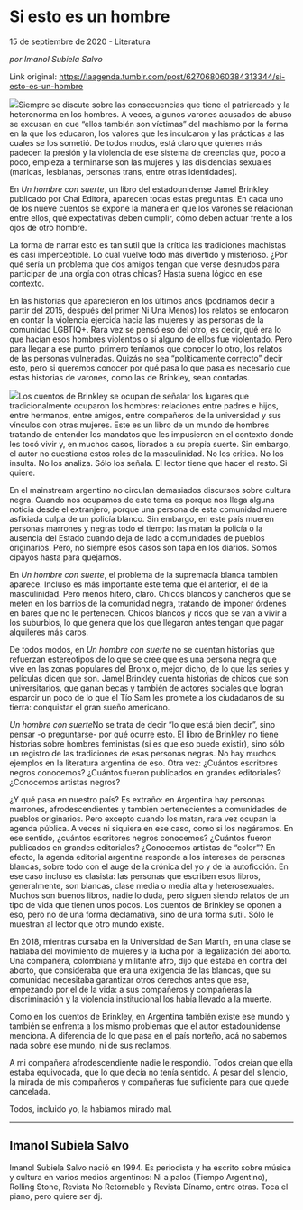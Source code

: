 # Si esto es un hombre



15 de septiembre de 2020 - Literatura

_por Imanol Subiela Salvo_

Link original: https://laagenda.tumblr.com/post/627068060384313344/si-esto-es-un-hombre

![](https://64.media.tumblr.com/87a0142c02bdebb0576f8d4fa6f0fb52/0295c098530f7ce0-4a/s500x750/4c474a9a28501f861468fc1f2c246ad45950fa95.jpg)Siempre se discute sobre las consecuencias que tiene el patriarcado y la heteronorma en los hombres. A veces, algunos varones acusados de abuso se excusan en que “ellos también son víctimas” del machismo por la forma en la que los educaron, los valores que les inculcaron y las prácticas a las cuales se los sometió. De todos modos, está claro que quienes más padecen la presión y la violencia de ese sistema de creencias que, poco a poco, empieza a terminarse son las mujeres y las disidencias sexuales (maricas, lesbianas, personas trans, entre otras identidades). 


En *Un hombre con suerte*, un libro del estadounidense Jamel Brinkley publicado por Chai Editora, aparecen todas estas preguntas. En cada uno de los nueve cuentos se expone la manera en que los varones se relacionan entre ellos, qué expectativas deben cumplir, cómo deben actuar frente a los ojos de otro hombre. 


La forma de narrar esto es tan sutil que la crítica las tradiciones machistas es casi imperceptible. Lo cual vuelve todo más divertido y misterioso. ¿Por qué sería un problema que dos amigos tengan que verse desnudos para participar de una orgía con otras chicas? Hasta suena lógico en ese contexto. 


En las historias que aparecieron en los últimos años (podríamos decir a partir del 2015, después del primer Ni Una Menos) los relatos se enfocaron en contar la violencia ejercida hacia las mujeres y las personas de la comunidad LGBTIQ+. Rara vez se pensó eso del otro, es decir, qué era lo que hacían esos hombres violentos o si alguno de ellos fue violentado. Pero para llegar a ese punto, primero teníamos que conocer lo otro, los relatos de las personas vulneradas. Quizás no sea “políticamente correcto” decir esto, pero si queremos conocer por qué pasa lo que pasa es necesario que estas historias de varones, como las de Brinkley, sean contadas. 


![](https://64.media.tumblr.com/ffa1a787a13034f1e1d7a33c4905218b/0295c098530f7ce0-37/s250x400/f2d11342fefb1c855f57165a265252b853aa246c.jpg)Los cuentos de Brinkley se ocupan de señalar los lugares que tradicionalmente ocuparon los hombres: relaciones entre padres e hijos, entre hermanos, entre amigos, entre compañeros de la universidad y sus vínculos con otras mujeres. Este es un libro de un mundo de hombres tratando de entender los mandatos que les impusieron en el contexto donde les tocó vivir y, en muchos casos, librados a su propia suerte. Sin embargo, el autor no cuestiona estos roles de la masculinidad. No los critica. No los insulta. No los analiza. Sólo los señala. El lector tiene que hacer el resto. Si quiere. 


En el mainstream argentino no circulan demasiados discursos sobre cultura negra. Cuando nos ocupamos de este tema es porque nos llega alguna noticia desde el extranjero, porque una persona de esta comunidad muere asfixiada culpa de un policía blanco. Sin embargo, en este país mueren personas marrones y negras todo el tiempo: las matan la policía o la ausencia del Estado cuando deja de lado a comunidades de pueblos originarios. Pero, no siempre esos casos son tapa en los diarios. Somos cipayos hasta para quejarnos. 


En *Un hombre con suerte*, el problema de la supremacía blanca también aparece. Incluso es más importante este tema que el anterior, el de la masculinidad. Pero menos hitero, claro. Chicos blancos y cancheros que se meten en los barrios de la comunidad negra, tratando de imponer órdenes en bares que no le pertenecen. Chicos blancos y ricos que se van a vivir a los suburbios, lo que genera que los que llegaron antes tengan que pagar alquileres más caros. 


De todos modos, en *Un hombre con suerte* no se cuentan historias que refuerzan estereotipos de lo que se cree que es una persona negra que vive en las zonas populares del Bronx o, mejor dicho, de lo que las series y películas dicen que son. Jamel Brinkley cuenta historias de chicos que son universitarios, que ganan becas y también de actores sociales que logran esparcir un poco de lo que el Tío Sam les promete a los ciudadanos de su tierra: conquistar el gran sueño americano. 


*Un hombre con suerte*No se trata de decir “lo que está bien decir”, sino pensar -o preguntarse- por qué ocurre esto. El libro de Brinkley no tiene historias sobre hombres feministas (si es que eso puede existir), sino sólo un registro de las tradiciones de esas personas negras. No hay muchos ejemplos en la literatura argentina de eso. Otra vez: ¿Cuántos escritores negros conocemos? ¿Cuántos fueron publicados en grandes editoriales? ¿Conocemos artistas negros?


¿Y qué pasa en nuestro país? Es extraño: en Argentina hay personas marrones, afrodescendientes y también pertenecientes a comunidades de pueblos originarios. Pero excepto cuando los matan, rara vez ocupan la agenda pública. A veces ni siquiera en ese caso, como si los negáramos. En ese sentido, ¿cuántos escritores negros conocemos? ¿Cuántos fueron publicados en grandes editoriales? ¿Conocemos artistas de “color”? En efecto, la agenda editorial argentina responde a los intereses de personas blancas, sobre todo con el auge de la crónica del yo y de la autoficción. En ese caso incluso es clasista: las personas que escriben esos libros, generalmente, son blancas, clase media o media alta y heterosexuales. Muchos son buenos libros, nadie lo duda, pero siguen siendo relatos de un tipo de vida que tienen unos pocos. Los cuentos de Brinkley se oponen a eso, pero no de una forma declamativa, sino de una forma sutil. Sólo le muestran al lector que otro mundo existe. 


En 2018, mientras cursaba en la Universidad de San Martín, en una clase se hablaba del movimiento de mujeres y la lucha por la legalización del aborto. Una compañera, colombiana y militante afro, dijo que estaba en contra del aborto, que consideraba que era una exigencia de las blancas, que su comunidad necesitaba garantizar otros derechos antes que ese, empezando por el de la vida: a sus compañeros y compañeras la discriminación y la violencia institucional los había llevado a la muerte. 


Como en los cuentos de Brinkley, en Argentina también existe ese mundo y también se enfrenta a los mismo problemas que el autor estadounidense menciona. A diferencia de lo que pasa en el país norteño, acá no sabemos nada sobre ese mundo, ni de sus reclamos. 


A mi compañera afrodescendiente nadie le respondió. Todos creían que ella estaba equivocada, que lo que decía no tenía sentido. A pesar del silencio, la mirada de mis compañeros y compañeras fue suficiente para que quede cancelada.


Todos, incluido yo, la habíamos mirado mal. 




---

Imanol Subiela Salvo
--------------------

Imanol Subiela Salvo nació en 1994. Es periodista y ha escrito sobre música y cultura en varios medios argentinos: Ni a palos (Tiempo Argentino), Rolling Stone, Revista No Retornable y Revista Dínamo, entre otras. Toca el piano, pero quiere ser dj.

 

